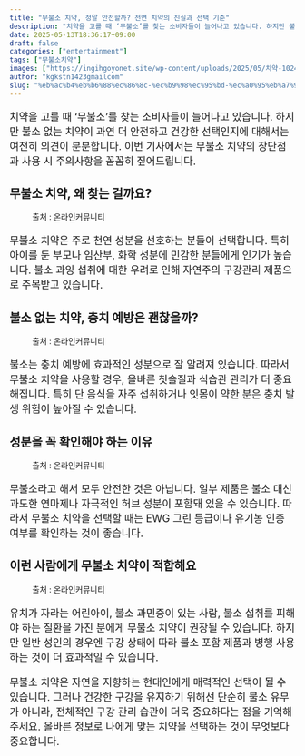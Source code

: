 ```yaml
---
title: "무불소 치약, 정말 안전할까? 천연 치약의 진실과 선택 기준"
description: "치약을 고를 때 ‘무불소’를 찾는 소비자들이 늘어나고 있습니다. 하지만 불소 없는 치약이 과연 더 안전하고 건강한 선택인지에 대해서는 여전히 의견이 분분합니다. 이번 기사에서는 무불소 치약의 장단점과 사용 시 주의사항을 꼼꼼히 짚어드립니다."
date: 2025-05-13T18:36:17+09:00
draft: false
categories: ["entertainment"]
tags: ["무불소치약"]
images: ["https://ingihgoyonet.site/wp-content/uploads/2025/05/치약-1024x683.jpg", "https://ingihgoyonet.site/wp-content/uploads/2025/05/무불소치약-1024x683.jpg", "https://ingihgoyonet.site/wp-content/uploads/2025/05/치약성분-1024x683.jpg", "https://ingihgoyonet.site/wp-content/uploads/2025/05/양치-683x1024.jpg"]
author: "kgkstn1423gmailcom"
slug: "%eb%ac%b4%eb%b6%88%ec%86%8c-%ec%b9%98%ec%95%bd-%ec%a0%95%eb%a7%90-%ec%95%88%ec%a0%84%ed%95%a0%ea%b9%8c-%ec%b2%9c%ec%97%b0-%ec%b9%98%ec%95%bd%ec%9d%98-%ec%a7%84%ec%8b%a4%ea%b3%bc-%ec%84%a0%ed%83%9d"
---
```


<p style="font-size:18px">치약을 고를 때 ‘무불소’를 찾는 소비자들이 늘어나고 있습니다. 하지만 불소 없는 치약이 과연 더 안전하고 건강한 선택인지에 대해서는 여전히 의견이 분분합니다. 이번 기사에서는 무불소 치약의 장단점과 사용 시 주의사항을 꼼꼼히 짚어드립니다.</p> <h2 >무불소 치약, 왜 찾는 걸까요?</h2> <figure ><img src="https://ingihgoyonet.site/wp-content/uploads/2025/05/치약-1024x683.jpg" alt="" style="aspect-ratio:16/9;object-fit:cover"/><figcaption >출처 : 온라인커뮤니티</figcaption></figure> <p style="font-size:18px">무불소 치약은 주로 천연 성분을 선호하는 분들이 선택합니다. 특히 아이를 둔 부모나 임산부, 화학 성분에 민감한 분들에게 인기가 높습니다. 불소 과잉 섭취에 대한 우려로 인해 자연주의 구강관리 제품으로 주목받고 있습니다.</p> <h2 >불소 없는 치약, 충치 예방은 괜찮을까?</h2> <figure ><img src="https://ingihgoyonet.site/wp-content/uploads/2025/05/무불소치약-1024x683.jpg" alt="" style="aspect-ratio:16/9;object-fit:cover"/><figcaption >출처 : 온라인커뮤니티</figcaption></figure> <p style="font-size:18px">불소는 충치 예방에 효과적인 성분으로 잘 알려져 있습니다. 따라서 무불소 치약을 사용할 경우, 올바른 칫솔질과 식습관 관리가 더 중요해집니다. 특히 단 음식을 자주 섭취하거나 잇몸이 약한 분은 충치 발생 위험이 높아질 수 있습니다.</p> <h2 >성분을 꼭 확인해야 하는 이유</h2> <figure ><img src="https://ingihgoyonet.site/wp-content/uploads/2025/05/치약성분-1024x683.jpg" alt="" style="aspect-ratio:16/9;object-fit:cover"/><figcaption >출처 : 온라인커뮤니티</figcaption></figure> <p style="font-size:18px">무불소라고 해서 모두 안전한 것은 아닙니다. 일부 제품은 불소 대신 과도한 연마제나 자극적인 허브 성분이 포함돼 있을 수 있습니다. 따라서 무불소 치약을 선택할 때는 EWG 그린 등급이나 유기농 인증 여부를 확인하는 것이 좋습니다.</p> <h2 >이런 사람에게 무불소 치약이 적합해요</h2> <figure ><img src="https://ingihgoyonet.site/wp-content/uploads/2025/05/양치-683x1024.jpg" alt="" style="aspect-ratio:16/9;object-fit:cover"/><figcaption >출처 : 온라인커뮤니티</figcaption></figure> <p style="font-size:18px">유치가 자라는 어린아이, 불소 과민증이 있는 사람, 불소 섭취를 피해야 하는 질환을 가진 분에게 무불소 치약이 권장될 수 있습니다. 하지만 일반 성인의 경우엔 구강 상태에 따라 불소 포함 제품과 병행 사용하는 것이 더 효과적일 수 있습니다.</p> <p style="font-size:18px">무불소 치약은 자연을 지향하는 현대인에게 매력적인 선택이 될 수 있습니다. 그러나 건강한 구강을 유지하기 위해선 단순히 불소 유무가 아니라, 전체적인 구강 관리 습관이 더욱 중요하다는 점을 기억해 주세요. 올바른 정보로 나에게 맞는 치약을 선택하는 것이 무엇보다 중요합니다.</p>